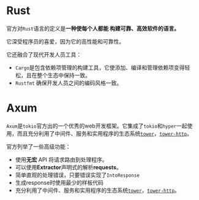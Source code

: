 # Rust

官方对`Rust`语言的定义是**一种使每个人都能 构建可靠、高效软件的语言。**

它深受程序员的喜爱，因为它的高性能和可靠性。

它还融合了现代开发人员工具：

+ `Cargo`是包含依赖项管理的构建工具，它使添加、编译和管理依赖项变得轻松，且在整个生态中保持一致。
+ `Rustfmt` 确保开发人员之间的编码风格一致。



# Axum

`Axum`是`tokio`官方出的一个优秀的web开发框架。它集成了`tokio`和`hyper`一起使用，而且充分利用了中间件、服务和实用程序的生态系统[`tower`](https://crates.io/crates/tower)，[`tower-http`](https://crates.io/crates/tower-http)。

官方列举了一些高级功能：

+ 使用**无宏** API 将请求路由到处理程序。
+ 可以使用**Extractor**声明式的解析**requests**。
+ 简单直观的处理错误，只要错误实现了`IntoResponse`
+ 生成response时使用最少的样板代码
+ 充分利用了中间件、服务和实用程序的生态系统[`tower`](https://crates.io/crates/tower)，[`tower-http`](https://crates.io/crates/tower-http)。





